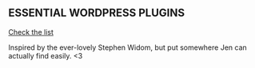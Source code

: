 ## ESSENTIAL WORDPRESS PLUGINS
[Check the list](https://github.com/jenniferbhampton/essential-wordpress-plugins/wiki)

Inspired by the ever-lovely Stephen Widom, but put somewhere Jen can actually find easily. <3

